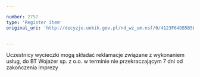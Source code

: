 ```yaml
---

number: 2757
type: 'Register item'
original_uri: 'http://decyzje.uokik.gov.pl/nd_wz_um.nsf/0/4123F64DB5B5E1E9C125797A002F014E?OpenDocument'


---
```


Uczestnicy wycieczki mogą składać reklamacje związane z wykonaniem usług, do BT Wojażer sp. z o.o. w terminie nie przekraczającym 7 dni od zakończenia imprezy
